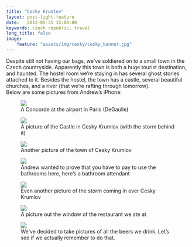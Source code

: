 ```yaml
---
title: "Cesky Krumlov"
layout: post-light-feature
date:   2012-05-31 15:00:00
keywords: czech republic, travel
long_title: false
image:
    feature: "assets/img/cesky/cesky_banner.jpg"
---
```


Despite still not having our bags, we’ve soldiered on to a small town in the
Czech countryside.  Apparently this town is both a huge tourist destination,
and haunted.  The hostel room we’re staying in has several ghost stories
attached to it.  Besides the hostel, the town has a castle, several
beautiful churches, and a river (that we’re rafting through tomorrow).  
Below are some pictures from Andrew’s iPhone:

<figure>
    <img src="{{ site.baseurl }}/assets/img/cesky/paris_airport.jpg">
    <figcaption>A Concorde at the airport in Paris (DeGaulle)</figcaption>
</figure>

<figure>
    <img src="{{ site.baseurl }}/assets/img/cesky/cesky_alley.jpg">
    <figcaption>A picture of the Castle in Cesky Krumlov
    (with the storm behind it)</figcaption>
</figure>

<figure>
    <img src="{{ site.baseurl }}/assets/img/cesky/cesky_storm.jpg">
    <figcaption>Another picture of the town of Cesky Krumlov</figcaption>
</figure>

<figure>
    <img src="{{ site.baseurl }}/assets/img/cesky/cesky_doorway.jpg">
    <figcaption>Andrew wanted to prove that you have to pay to use
    the bathrooms here, here’s a bathroom attendant</figcaption>
</figure>

<figure>
    <img src="{{ site.baseurl }}/assets/img/cesky/cesky_banner.jpg">
    <figcaption>Even another picture of the storm coming in over Cesky
    Krumlov</figcaption>
</figure>

<figure>
    <img src="{{ site.baseurl }}/assets/img/cesky/cesky_window.jpg">
    <figcaption>A picture out the window of the restaurant we ate
    at</figcaption>
</figure>

<figure>
    <img src="{{ site.baseurl }}/assets/img/cesky/cesky_drinks.jpg">
    <figcaption>We’ve decided to take pictures of all the beers we
    drink. Let’s see if we actually remember to do that.</figcaption>
</figure>
